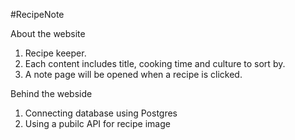 #RecipeNote

About the website
1. Recipe keeper.
2. Each content includes title, cooking time and culture to sort by.
3. A note page will be opened when a recipe is clicked.  

Behind the webside
1. Connecting database using Postgres
2. Using a pubilc API for recipe image
